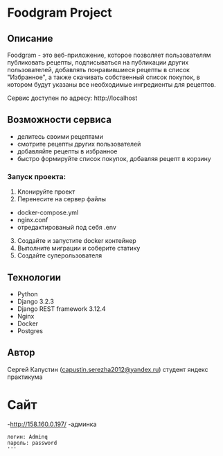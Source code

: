 # Foodgram Project

## Описание

Foodgram - это веб-приложение, которое позволяет пользователям публиковать рецепты, подписываться на публикации других пользователей, добавлять понравившиеся рецепты в список "Избранное", а также скачивать собственный список покупок, в котором будут указаны все необходимые ингредиенты для рецептов.

Сервис доступен по адресу: http://localhost

## Возможности сервиса

- делитесь своими рецептами
- смотрите рецепты других пользователей
- добавляйте рецепты в избранное
- быстро формируйте список покупок, добавляя рецепт в корзину

### Запуск проекта:
1. Клонируйте проект
2. Перенесите на сервер файлы
- docker-compose.yml
- nginx.conf
- отредактированый под себя .env
3. Создайте и запустите docker контейнер
4. Выполните миграции и соберите статику
5. Создайте суперользователя
## Технологии

- Python
- Django 3.2.3
- Django REST framework 3.12.4
- Nginx
- Docker
- Postgres

## Автор
Сергей Капустин (capustin.serezha2012@yandex.ru)
студент яндекс практикума

# Сайт
-http://158.160.0.197/
-админка
```
логин: Adminq
пароль: password
'''
